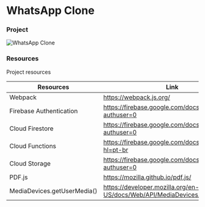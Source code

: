 # WhatsApp Clone

### Project
![WhatsApp Clone](https://camo.githubusercontent.com/60850b73b2f32d4a5d541465d957f9e5d083964c/68747470733a2f2f666972656261736573746f726167652e676f6f676c65617069732e636f6d2f76302f622f68636f64652d636f6d2d62722e61707073706f742e636f6d2f6f2f77686174736170702e6a70673f616c743d6d6564696126746f6b656e3d35666337386533622d343837312d343234662d616266612d623736356632353135643063)

### Resources

Project resources

| Resources | Link |
| ------ | ------ |
| Webpack | https://webpack.js.org/ |
| Firebase Authentication | https://firebase.google.com/docs/auth/?authuser=0 |
| Cloud Firestore | https://firebase.google.com/docs/firestore/?authuser=0 |
| Cloud Functions | https://firebase.google.com/docs/functions/?hl=pt-br |
| Cloud Storage | https://firebase.google.com/docs/storage/?authuser=0 |
| PDF.js | https://mozilla.github.io/pdf.js/ |
| MediaDevices.getUserMedia() | https://developer.mozilla.org/en-US/docs/Web/API/MediaDevices/getUserMedia |